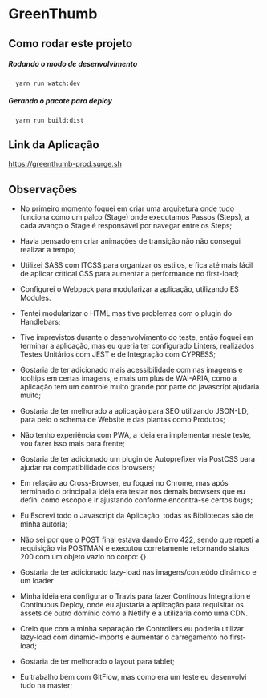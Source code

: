 # GreenThumb

## Como rodar este projeto

##### Rodando o modo de desenvolvimento


```
  yarn run watch:dev
```

##### Gerando o pacote para deploy

```
  yarn run build:dist
```

## Link da Aplicação

https://greenthumb-prod.surge.sh

## Observações

- No primeiro momento foquei em criar uma arquitetura onde tudo funciona como um palco (Stage) onde executamos Passos (Steps), a cada avanço o Stage é responsável por navegar entre os Steps;

- Havia pensado em criar animações de transição não não consegui realizar a tempo;

- Utilizei SASS com ITCSS para organizar os estilos, e fica até mais fácil de aplicar crítical CSS para aumentar a performance no first-load;

- Configurei o Webpack para modularizar a aplicação, utilizando ES Modules.

- Tentei modularizar o HTML mas tive problemas com o plugin do Handlebars;

- Tive imprevistos durante o desenvolvimento do teste, então foquei em terminar a aplicação, mas eu queria ter configurado Linters, realizados Testes Unitários com JEST e de Integração com CYPRESS;

- Gostaria de ter adicionado mais acessibilidade com nas imagems e tooltips em certas imagens, e mais um plus de WAI-ARIA, como a aplicação tem um controle muito grande por parte do javascript ajudaria muito;

- Gostaria de ter melhorado a aplicação para SEO utilizando JSON-LD, para pelo o schema de Website e das plantas como Produtos;

- Não tenho experiência com PWA, a ideia era implementar neste teste, vou fazer isso mais para frente;

- Gostaria de ter adicionado um plugin de Autoprefixer via PostCSS para ajudar na compatibilidade dos browsers;

- Em relação ao Cross-Browser, eu foquei no Chrome, mas após terminado o principal a idéia era testar nos demais browsers que eu defini como escopo e ir ajustando conforme encontra-se certos bugs;

- Eu Escrevi todo o Javascript da Aplicação, todas as Bibliotecas são de minha autoria;

- Não sei por que o POST final estava dando Erro 422, sendo que repeti a requisição via POSTMAN e executou corretamente retornando status 200 com um objeto vazio no corpo: {}

- Gostaria de ter adicionado lazy-load nas imagens/conteúdo dinâmico e um loader

- Minha idéia era configurar o Travis para fazer Continous Integration e Continuous Deploy, onde eu ajustaria a aplicação para requisitar os assets de outro domínio como a Netlify e a utilizaria como uma CDN.

- Creio que com a minha separação de Controllers eu poderia utilizar lazy-load com dinamic-imports e aumentar o carregamento no first-load;

- Gostaria de ter melhorado o layout para tablet;

- Eu trabalho bem com GitFlow, mas como era um teste eu desenvolvi tudo na master;
